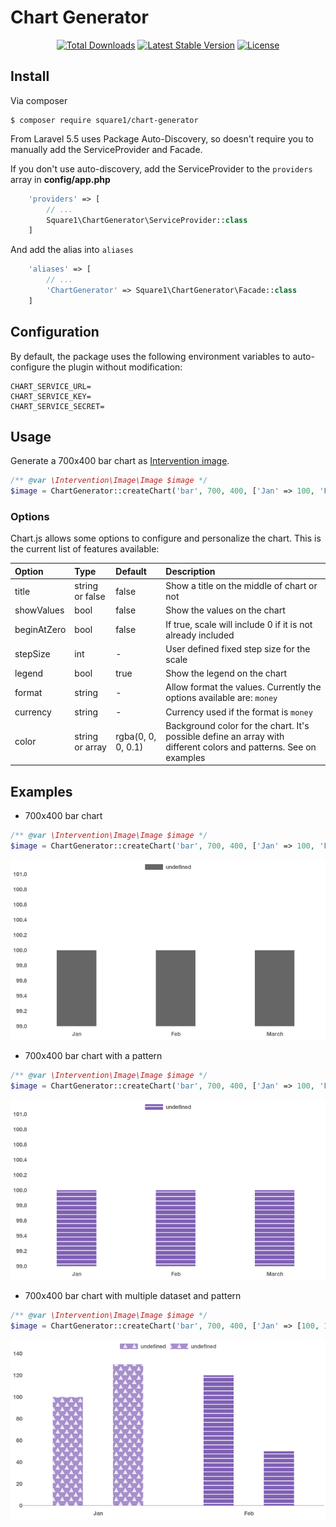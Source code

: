 # Chart Generator

<p align="center">
<a href="https://packagist.org/packages/square1/chart-generator"><img src="https://poser.pugx.org/square1/chart-generator/d/total.svg" alt="Total Downloads"></a>
<a href="https://packagist.org/packages/square1/chart-generator"><img src="https://poser.pugx.org/square1/chart-generator/v/stable.svg" alt="Latest Stable Version"></a>
<a href="https://packagist.org/packages/square1/chart-generator"><img src="https://poser.pugx.org/square1/chart-generator/license.svg" alt="License"></a>
</p>

## Install

Via composer

```shell
$ composer require square1/chart-generator
```

From Laravel 5.5 uses Package Auto-Discovery, so doesn't require you to manually add the ServiceProvider and Facade.

If you don't use auto-discovery, add the ServiceProvider to the `providers` array in **config/app.php**

```php
    'providers' => [
        // ...
        Square1\ChartGenerator\ServiceProvider::class
    ]
```

And add the alias into `aliases`

```php
    'aliases' => [
        // ...
        'ChartGenerator' => Square1\ChartGenerator\Facade::class
    ]
```

## Configuration

By default, the package uses the following environment variables to auto-configure the plugin without modification:

```dotenv
CHART_SERVICE_URL=
CHART_SERVICE_KEY=
CHART_SERVICE_SECRET=
```

## Usage

Generate a 700x400 bar chart as [Intervention image](http://image.intervention.io/use/basics).

```php
/** @var \Intervention\Image\Image $image */
$image = ChartGenerator::createChart('bar', 700, 400, ['Jan' => 100, 'Feb' => 100, 'March' => 100], [/* See options section */]);
```

### Options

Chart.js allows some options to configure and personalize the chart. This is the current list of features available:

| Option | Type | Default | Description |
|:------ |:---- |:------- |:----------- |
| title | string or false | false | Show a title on the middle of chart or not |
| showValues | bool | false | Show the values on the chart |
| beginAtZero | bool | false | If true, scale will include 0 if it is not already included |
| stepSize | int | - | User defined fixed step size for the scale |
| legend | bool | true | Show the legend on the chart |
| format | string | - | Allow format the values. Currently the options available are: `money` |
| currency | string | - | Currency used if the format is `money` |
| color | string or array | rgba(0, 0, 0, 0.1) | Background color for the chart. It's possible define an array with different colors and patterns. See on examples |

## Examples

* 700x400 bar chart

```php
/** @var \Intervention\Image\Image $image */
$image = ChartGenerator::createChart('bar', 700, 400, ['Jan' => 100, 'Feb' => 100, 'March' => 100], []);
```

![Example 1](./doc/chart-example-1.png)


* 700x400 bar chart with a pattern

```php
/** @var \Intervention\Image\Image $image */
$image = ChartGenerator::createChart('bar', 700, 400, ['Jan' => 100, 'Feb' => 100, 'March' => 100], ['color' => ['pattern' => 'line', 'color' => 'rgba(74, 29, 150, 0.7)']]);
```

![Example 2](./doc/chart-example-2.png)


* 700x400 bar chart with multiple dataset and pattern

```php
/** @var \Intervention\Image\Image $image */
$image = ChartGenerator::createChart('bar', 700, 400, ['Jan' => [100, 120], 'Feb' => [130, 50]], ['beginAtZero' => true, 'color' => [['pattern' => 'triangle', 'color' => 'rgba(74, 29, 150, 0.5)'], ['pattern' => 'line', 'color' => 'rgba(74, 29, 150, 0.7)']]]);
```

![Example 3](./doc/chart-example-3.png)
